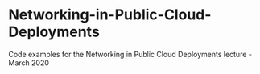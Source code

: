 # Networking-in-Public-Cloud-Deployments
Code examples for the Networking in Public Cloud Deployments lecture - March 2020
